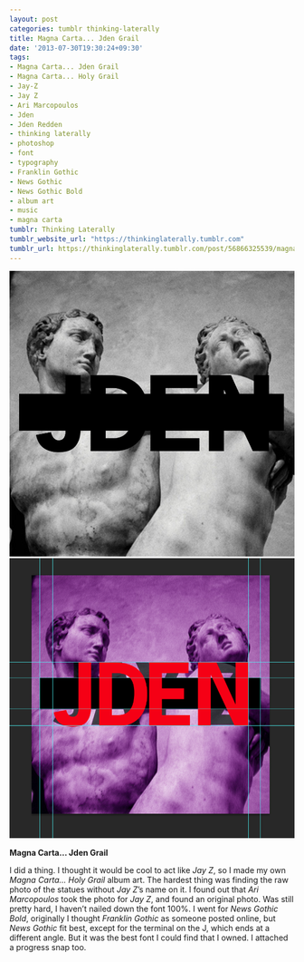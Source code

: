 ```yaml
---
layout: post
categories: tumblr thinking-laterally
title: Magna Carta... Jden Grail
date: '2013-07-30T19:30:24+09:30'
tags:
- Magna Carta... Jden Grail
- Magna Carta... Holy Grail
- Jay-Z
- Jay Z
- Ari Marcopoulos
- Jden
- Jden Redden
- thinking laterally
- photoshop
- font
- typography
- Franklin Gothic
- News Gothic
- News Gothic Bold
- album art
- music
- magna carta
tumblr: Thinking Laterally
tumblr_website_url: "https://thinkinglaterally.tumblr.com"
tumblr_url: https://thinkinglaterally.tumblr.com/post/56866325539/magna-carta-jden-grail-i-did-a-thing-i-thought
---
```

 ![](/content/images/tumblr/thinking-laterally/tumblr_mqqugotqkm1qh9he3o1_1280.jpg)  
 ![](/content/images/tumblr/thinking-laterally/tumblr_mqqugotqkm1qh9he3o2_1280.png)  
  

**Magna Carta… Jden Grail**

I did a thing. I thought it would be cool to act like _Jay Z_, so I made my own _Magna Carta… Holy Grail_ album art. The hardest thing was finding the raw photo of the statues without _Jay Z_’s name on it. I found out that&nbsp;_Ari Marcopoulos_ took the photo for _Jay Z_, and found an original photo. Was still pretty hard, I haven’t nailed down the font 100%. I went for _News Gothic Bold_, originally I thought _Franklin Gothic_ as someone posted online, but _News Gothic_ fit best, except for the terminal on the J, which ends at a different angle. But it was the best font I could find that I owned. I attached a progress snap too.

